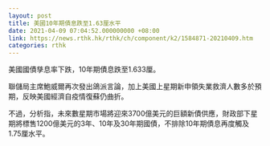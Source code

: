 ```yaml
---
layout: post
title: 美國10年期債息跌至1.63厘水平
date: 2021-04-09 07:04:52.000000000 +08:00
link: https://news.rthk.hk/rthk/ch/component/k2/1584871-20210409.htm
categories: rthk
---
```


美國國債孳息率下跌，10年期債息跌至1.633厘。

聯儲局主席鮑威爾再次發出鴿派言論，加上美國上星期新申領失業救濟人數多於預期，反映美國經濟自疫情復蘇仍曲折。

不過，分析指，未來數星期市場將迎來3700億美元的巨額新債供應，財政部下星期將標售1200億美元的3年、10年及30年期國債，不排除10年期債息再度觸及1.75厘水平。
